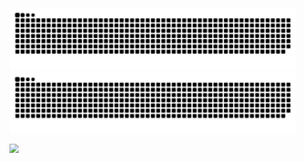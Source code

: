 
![github contribution grid snake animation](https://raw.githubusercontent.com/DreamLineLove/DreamLineLove/output/github-contribution-grid-snake-dark.svg#gh-dark-mode-only)
![github contribution grid snake animation](https://raw.githubusercontent.com/DreamLineLove/DreamLineLove/output/github-contribution-grid-snake.svg#gh-light-mode-only)

![](https://komarev.com/ghpvc/?username=DreamLineLove)
